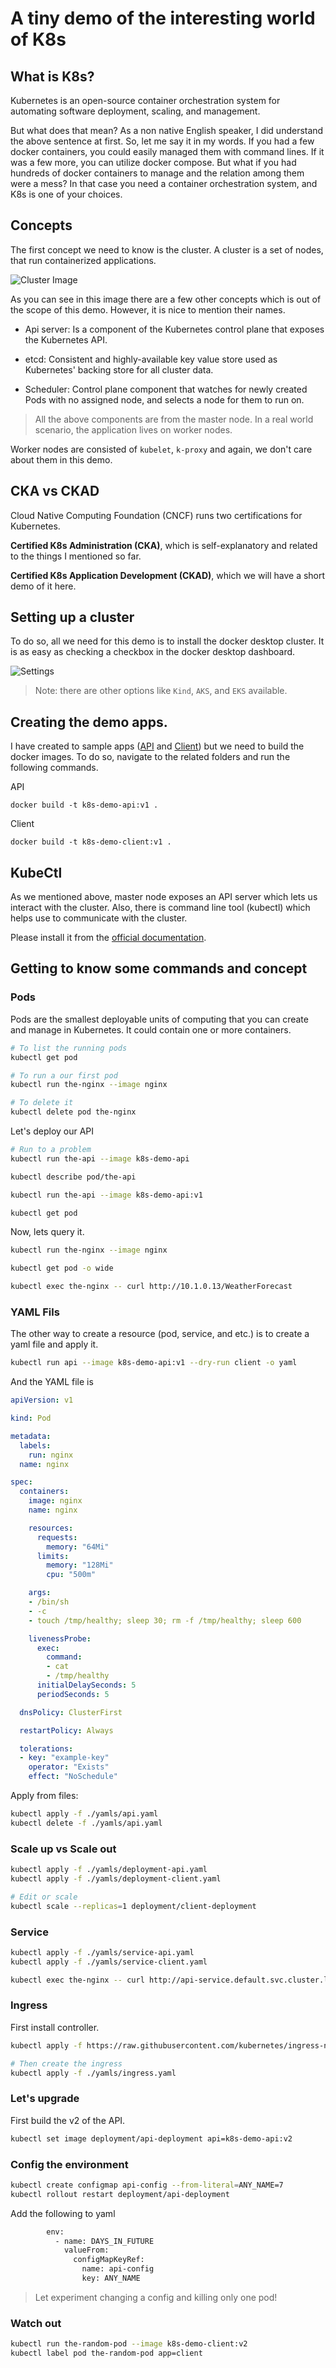 # A tiny demo of the interesting world of K8s

## What is K8s?

Kubernetes is an open-source container orchestration system for automating software deployment, scaling, and management.

But what does that mean? As a non native English speaker, I did understand the above sentence at first. So, let me say it in my words. If you had a few docker containers, you could easily managed them with command lines. If it was a few more, you can utilize docker compose. But what if you had hundreds of docker containers to manage and the relation among them were a mess? In that case you need a container orchestration system, and K8s is one of your choices.

## Concepts

The first concept we need to know is the cluster. A cluster is a set of nodes, that run containerized applications.

![Cluster Image](./imgs/components-of-kubernetes.svg)

As you can see in this image there are a few other concepts which is out of the scope of this demo. However, it is nice to mention their names.

- Api server: Is a component of the Kubernetes control plane that exposes the Kubernetes API.

- etcd: Consistent and highly-available key value store used as Kubernetes' backing store for all cluster data.

- Scheduler: Control plane component that watches for newly created Pods with no assigned node, and selects a node for them to run on.

> All the above components are from the master node. In a real world scenario, the application lives on worker nodes.

Worker nodes are consisted of `kubelet`, `k-proxy` and again, we don't care about them in this demo.

## CKA vs CKAD
Cloud Native Computing Foundation (CNCF) runs two certifications for Kubernetes. 

**Certified K8s Administration (CKA)**, which is self-explanatory and related to the things I mentioned so far.

**Certified K8s Application Development (CKAD)**, which we will have a short demo of it here.


## Setting up a cluster

To do so, all we need for this demo is to install the docker desktop cluster. It is as easy as checking a checkbox in the docker desktop dashboard.

![Settings](./imgs/docker-desktop.png)

> Note: there are other options like `Kind`, `AKS`, and `EKS` available.


## Creating the demo apps.

I have created to sample apps ([API](./code/demo-api/) and [Client](./code/demo-client/)) but we need to build the docker images. To do so, navigate to the related folders and run the following commands.

API
```
docker build -t k8s-demo-api:v1 .
```
Client
```
docker build -t k8s-demo-client:v1 .
```

## KubeCtl

As we mentioned above, master node exposes an API server which lets us interact with the cluster. Also, there is command line tool (kubectl) which helps use to communicate with the cluster.

Please install it from the [official documentation](https://kubernetes.io/docs/tasks/tools/install-kubectl-linux/).


## Getting to know some commands and concept

### Pods

Pods are the smallest deployable units of computing that you can create and manage in Kubernetes. It could contain one or more containers.

```bash
# To list the running pods
kubectl get pod

# To run a our first pod
kubectl run the-nginx --image nginx

# To delete it
kubectl delete pod the-nginx
```

Let's deploy our API

```bash
# Run to a problem
kubectl run the-api --image k8s-demo-api

kubectl describe pod/the-api

kubectl run the-api --image k8s-demo-api:v1

kubectl get pod
```

Now, lets query it.

```bash
kubectl run the-nginx --image nginx

kubectl get pod -o wide

kubectl exec the-nginx -- curl http://10.1.0.13/WeatherForecast
```

### YAML Fils

The other way to create a resource (pod, service, and etc.) is to create a yaml file and apply it.

```bash
kubectl run api --image k8s-demo-api:v1 --dry-run client -o yaml
```

And the YAML file is

```YAML
apiVersion: v1

kind: Pod

metadata:
  labels:
    run: nginx
  name: nginx

spec:
  containers:
    image: nginx
    name: nginx

    resources: 
      requests:
        memory: "64Mi"
      limits:
        memory: "128Mi"
        cpu: "500m"

    args:
    - /bin/sh
    - -c
    - touch /tmp/healthy; sleep 30; rm -f /tmp/healthy; sleep 600

    livenessProbe:
      exec:
        command:
        - cat
        - /tmp/healthy
      initialDelaySeconds: 5
      periodSeconds: 5

  dnsPolicy: ClusterFirst

  restartPolicy: Always

  tolerations:
  - key: "example-key"
    operator: "Exists"
    effect: "NoSchedule"
```

Apply from files:

```bash
kubectl apply -f ./yamls/api.yaml
kubectl delete -f ./yamls/api.yaml
```

### Scale up vs Scale out

```bash
kubectl apply -f ./yamls/deployment-api.yaml 
kubectl apply -f ./yamls/deployment-client.yaml 

# Edit or scale
kubectl scale --replicas=1 deployment/client-deployment
```

### Service

```bash
kubectl apply -f ./yamls/service-api.yaml 
kubectl apply -f ./yamls/service-client.yaml 

kubectl exec the-nginx -- curl http://api-service.default.svc.cluster.local/WeatherForecast
```

### Ingress

First install controller.

```bash
kubectl apply -f https://raw.githubusercontent.com/kubernetes/ingress-nginx/controller-v1.6.4/deploy/static/provider/cloud/deploy.yaml

# Then create the ingress
kubectl apply -f ./yamls/ingress.yaml
```

### Let's upgrade

First build the v2 of the API.

```bash
kubectl set image deployment/api-deployment api=k8s-demo-api:v2
```

### Config the environment 

```bash
kubectl create configmap api-config --from-literal=ANY_NAME=7
kubectl rollout restart deployment/api-deployment
```

Add the following to yaml
```bash
        env:
          - name: DAYS_IN_FUTURE
            valueFrom:
              configMapKeyRef:
                name: api-config
                key: ANY_NAME
```

> Let experiment changing a config and killing only one pod!

### Watch out

```bash
kubectl run the-random-pod --image k8s-demo-client:v2 
kubectl label pod the-random-pod app=client
```
